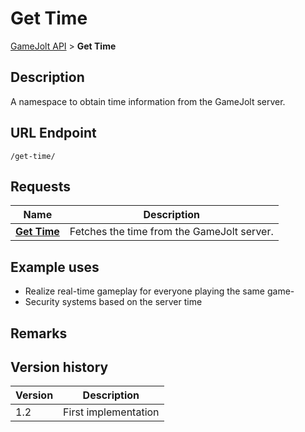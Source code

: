 # Get Time

[GameJolt API](../index.md) > __Get Time__

## Description

A namespace to obtain time information from the GameJolt server.

## URL Endpoint

```
/get-time/
```

## Requests

Name							| Description
---								| ---
[__Get Time__](get-time.md)		| Fetches the time from the GameJolt server.

## Example uses

- Realize real-time gameplay for everyone playing the same game-
- Security systems based on the server time

## Remarks

## Version history

Version		| Description
---			| ---
1.2			| First implementation